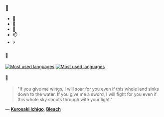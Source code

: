 ### 👋

- 🔭
- 🌱
- 💬
- 📫
- ⚡

#### 🧏

[![Most used languages](https://github-readme-stats-aynah.vercel.app/api/top-langs/?username=aynh&theme=solarized-dark&langs_count=6&layout=compact&hide_title=true)](https://github.com/anuraghazra/github-readme-stats#gh-dark-mode-only)
[![Most used languages](https://github-readme-stats-aynah.vercel.app/api/top-langs/?username=aynh&theme=solarized-light&langs_count=6&layout=compact&hide_title=true)](https://github.com/anuraghazra/github-readme-stats#gh-light-mode-only)

#### 💬

> "If you give me wings, I will soar for you even if this whole land sinks down to the water. If you give me a sword, I will fight for you even if this whole sky shoots through with your light."

&mdash; [**Kurosaki Ichigo**](https://myanimelist.net/character.php?q=Kurosaki%20Ichigo&cat=character), [**Bleach**](https://myanimelist.net/search/all?q=Bleach&cat=all)
